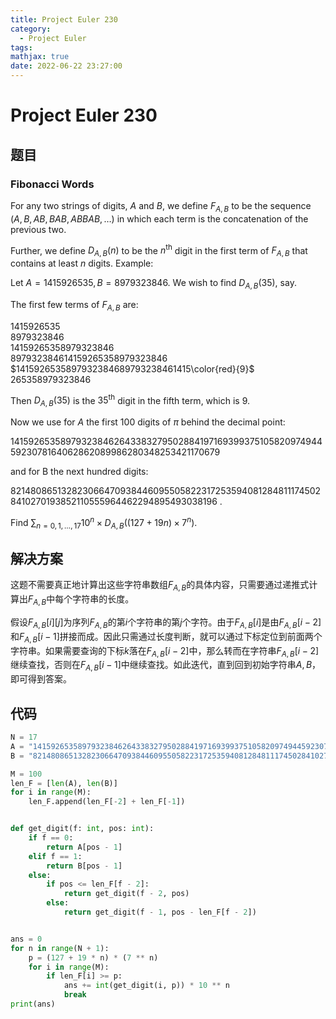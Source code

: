 ```yaml
---
title: Project Euler 230
category:
  - Project Euler
tags:
mathjax: true
date: 2022-06-22 23:27:00
---
```


<escape><!-- more --></escape>

# Project Euler 230

## 题目

### Fibonacci Words

For any two strings of digits, $A$ and $B$, we define $F_{A,B}$ to be the sequence $(A,B,AB,BAB,ABBAB,\dots)$ in which each term is the concatenation of the previous two.

Further, we define $D_{A,B}(n)$ to be the $n^{\text{th}}$ digit in the first term of $F_{A,B}$ that contains at least $n$ digits.
Example:

Let $A=1415926535, B=8979323846$. We wish to find $D_{A,B}(35)$, say.

The first few terms of $F_{A,B}$ are:

$1415926535$<br>
$8979323846$<br>
$14159265358979323846$<br>
$897932384614159265358979323846$<br>
$1415926535897932384689793238461415\color{red}{9}$ $265358979323846$

Then $D_{A,B}(35)$ is the $35^{\text{th}}$ digit in the fifth term, which is $9$.

Now we use for $A$ the first $100$ digits of $\pi$ behind the decimal point:

1415926535897932384626433832795028841971693993751058209749445923078164062862089986280348253421170679

and for B the next hundred digits:

8214808651328230664709384460955058223172535940812848111745028410270193852110555964462294895493038196 .

Find $\sum_{n = 0,1,\dots,17}  10^n\times D_{A,B}((127+19n)\times7^n)$.

## 解决方案

这题不需要真正地计算出这些字符串数组$F_{A,B}$的具体内容，只需要通过递推式计算出$F_{A,B}$中每个字符串的长度。

假设$F_{A,B}[i][j]$为序列$F_{A,B}$的第$i$个字符串的第$j$个字符。由于$F_{A,B}[i]$是由$F_{A,B}[i-2]$和$F_{A,B}[i-1]$拼接而成。因此只需通过长度判断，就可以通过下标定位到前面两个字符串。如果需要查询的下标$k$落在$F_{A,B}[i-2]$中，那么转而在字符串$F_{A,B}[i-2]$继续查找，否则在$F_{A,B}[i-1]$中继续查找。如此迭代，直到回到初始字符串$A,B$，即可得到答案。

## 代码

```py
N = 17
A = "1415926535897932384626433832795028841971693993751058209749445923078164062862089986280348253421170679"
B = "8214808651328230664709384460955058223172535940812848111745028410270193852110555964462294895493038196"

M = 100
len_F = [len(A), len(B)]
for i in range(M):
    len_F.append(len_F[-2] + len_F[-1])


def get_digit(f: int, pos: int):
    if f == 0:
        return A[pos - 1]
    elif f == 1:
        return B[pos - 1]
    else:
        if pos <= len_F[f - 2]:
            return get_digit(f - 2, pos)
        else:
            return get_digit(f - 1, pos - len_F[f - 2])


ans = 0
for n in range(N + 1):
    p = (127 + 19 * n) * (7 ** n)
    for i in range(M):
        if len_F[i] >= p:
            ans += int(get_digit(i, p)) * 10 ** n
            break
print(ans)

```
